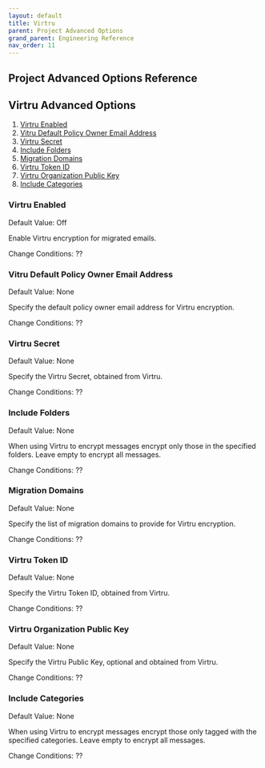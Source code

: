 ```yaml
---
layout: default
title: Virtru
parent: Project Advanced Options
grand_parent: Engineering Reference 
nav_order: 11
---
```


## Project Advanced Options Reference

## Virtru Advanced Options

1. [Virtru Enabled](#virtruenable)
2. [Vitru Default Policy Owner Email Address](#defaultowneremail)
3. [Virtru Secret](#virtsecret)
4. [Include Folders](#includefold)
5. [Migration Domains](#migratedom)
6. [Virtru Token ID](#tokenid)
7. [Virtru Organization Public Key](#publickey)
8. [Include Categories](#includecat)

### Virtru Enabled <a name="virtruenable"></a>
Default Value: Off

Enable Virtru encryption for migrated emails.

Change Conditions: ??

### Vitru Default Policy Owner Email Address <a name="defaultowneremail"></a>
Default Value: None

Specify the default policy owner email address for Virtru encryption.

Change Conditions: ??

### Virtru Secret <a name="virtsecret"></a>
Default Value: None

Specify the Virtru Secret, obtained from Virtru.

Change Conditions: ??

### Include Folders <a name="includefold"></a>
Default Value: None

When using Virtru to encrypt messages encrypt only those in the specified folders. Leave empty to encrypt all messages.

Change Conditions: ??

### Migration Domains <a name="migratedom"></a>
Default Value: None

Specify the list of migration domains to provide for Virtru encryption.

Change Conditions: ??

### Virtru Token ID <a name="tokenid"></a>
Default Value: None

Specify the Virtru Token ID, obtained from Virtru.

Change Conditions: ??

### Virtru Organization Public Key <a name="publickey"></a>
Default Value: None

Specify the Virtru Public Key, optional and obtained from Virtru.

Change Conditions: ??

### Include Categories <a name="includecat"></a>
Default Value: None

When using Virtru to encrypt messages encrypt those only tagged with the specified categories. Leave empty to encrypt all messages.

Change Conditions: ??
